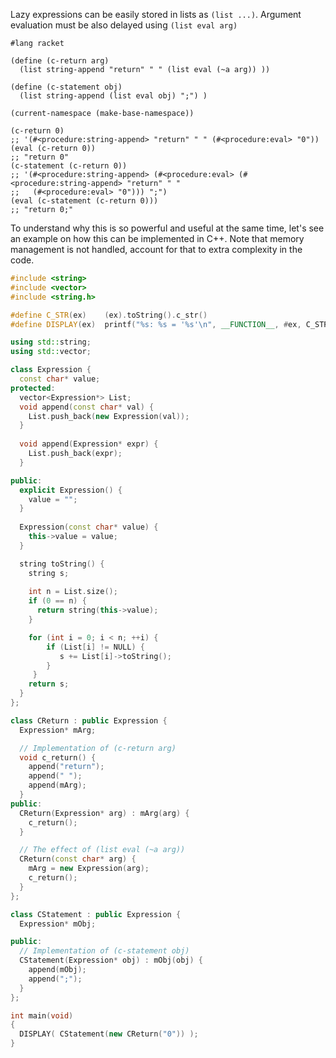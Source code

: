 
Lazy expressions can be easily stored in lists as `(list ...)`. Argument evaluation must be also delayed using `(list eval arg)`

```racket
#lang racket

(define (c-return arg)
  (list string-append "return" " " (list eval (~a arg)) ))

(define (c-statement obj)
  (list string-append (list eval obj) ";") )

(current-namespace (make-base-namespace))

(c-return 0)
;; '(#<procedure:string-append> "return" " " (#<procedure:eval> "0"))
(eval (c-return 0))
;; "return 0"
(c-statement (c-return 0))
;; '(#<procedure:string-append> (#<procedure:eval> (#<procedure:string-append> "return" " " 
;;   (#<procedure:eval> "0"))) ";")
(eval (c-statement (c-return 0)))
;; "return 0;"
```

To understand why this is so powerful and useful at the same time, let's see an example on how this can be implemented in C++.
Note that memory management is not handled, account for that to extra complexity in the code.

```cpp
#include <string>
#include <vector>
#include <string.h>

#define C_STR(ex)    (ex).toString().c_str()
#define DISPLAY(ex)  printf("%s: %s = '%s'\n", __FUNCTION__, #ex, C_STR(ex))

using std::string;
using std::vector;

class Expression {
  const char* value;
protected:
  vector<Expression*> List;
  void append(const char* val) {
    List.push_back(new Expression(val));
  }
  
  void append(Expression* expr) {
    List.push_back(expr);
  }

public:
  explicit Expression() {
    value = "";
  }
  
  Expression(const char* value) {
    this->value = value;
  }

  string toString() {
    string s;
  
    int n = List.size();
    if (0 == n) {
      return string(this->value);
    }

    for (int i = 0; i < n; ++i) {
        if (List[i] != NULL) {
           s += List[i]->toString();
        }
     }
    return s;
  }
};

class CReturn : public Expression {
  Expression* mArg;

  // Implementation of (c-return arg)
  void c_return() {
    append("return");
    append(" ");
    append(mArg);
  }
public:
  CReturn(Expression* arg) : mArg(arg) {
    c_return();
  }

  // The effect of (list eval (~a arg)) 
  CReturn(const char* arg) {
    mArg = new Expression(arg);
    c_return();
  }
};

class CStatement : public Expression {
  Expression* mObj;

public:
  // Implementation of (c-statement obj)
  CStatement(Expression* obj) : mObj(obj) {
    append(mObj);
    append(";");
  }
};

int main(void)
{
  DISPLAY( CStatement(new CReturn("0")) );
}
```
